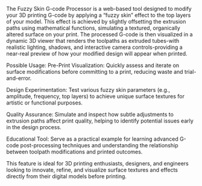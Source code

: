 The Fuzzy Skin G-code Processor is a web-based tool designed to modify your 3D printing G-code by applying a “fuzzy skin” effect to the top layers of your model.
This effect is achieved by slightly offsetting the extrusion paths using mathematical functions, simulating a textured, organically altered surface on your print.
The processed G-code is then visualized in a dynamic 3D viewer that renders the toolpaths as extruded tubes-with realistic lighting, shadows, and interactive camera controls-providing a near-real preview of how your modified design will appear when printed.

Possible Usage:
Pre-Print Visualization: Quickly assess and iterate on surface modifications before committing to a print, reducing waste and trial-and-error.

Design Experimentation: Test various fuzzy skin parameters (e.g., amplitude, frequency, top layers) to achieve unique surface textures for artistic or functional purposes.

Quality Assurance: Simulate and inspect how subtle adjustments to extrusion paths affect print quality, helping to identify potential issues early in the design process.

Educational Tool: Serve as a practical example for learning advanced G-code post-processing techniques and understanding the relationship between toolpath modifications and printed outcomes.

This feature is ideal for 3D printing enthusiasts, designers, and engineers looking to innovate, refine, and visualize surface textures and effects directly from their digital models before printing.
